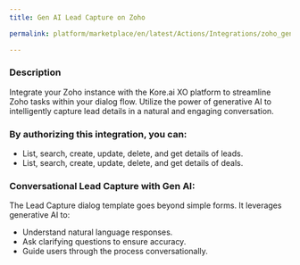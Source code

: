 ```yaml
---
title: Gen AI Lead Capture on Zoho

permalink: platform/marketplace/en/latest/Actions/Integrations/zoho_genAILeadCapture

---
```


### Description

Integrate your Zoho instance with the Kore.ai XO platform to streamline Zoho tasks within your dialog flow. Utilize the power of generative AI to intelligently capture lead details in a natural and engaging conversation.

### By authorizing this integration, you can:
- List, search, create, update, delete, and get details of leads.
- List, search, create, update, delete, and get details of deals.

### Conversational Lead Capture with Gen AI:
The Lead Capture dialog template goes beyond simple forms. It leverages generative AI to:
- Understand natural language responses.
- Ask clarifying questions to ensure accuracy.
- Guide users through the process conversationally.
